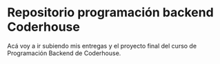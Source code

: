 # Repositorio programación backend Coderhouse

Acá voy a ir subiendo mis entregas y el proyecto final del curso de Programación Backend de Coderhouse.